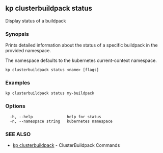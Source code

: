 ## kp clusterbuildpack status

Display status of a buildpack

### Synopsis

Prints detailed information about the status of a specific buildpack in the provided namespace.

The namespace defaults to the kubernetes current-context namespace.

```
kp clusterbuildpack status <name> [flags]
```

### Examples

```
kp clusterbuildpack status my-buildpack
```

### Options

```
  -h, --help               help for status
  -n, --namespace string   kubernetes namespace
```

### SEE ALSO

* [kp clusterbuildpack](kp_clusterbuildpack.md)	 - ClusterBuildpack Commands

